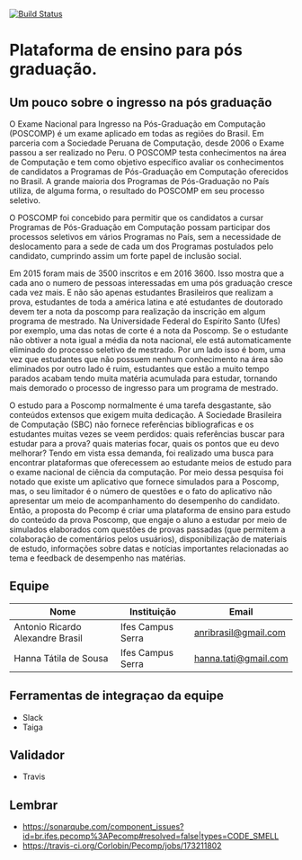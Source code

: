 [![Build Status](https://api.travis-ci.org/Corlobin/Pecomp.svg)](https://api.travis-ci.org/Corlobin/Pecomp)


# Plataforma de ensino para pós graduação.

## Um pouco sobre o ingresso na pós graduação 

O Exame Nacional para Ingresso na Pós-Graduação em Computação (POSCOMP) é um exame aplicado em todas as regiões do Brasil. Em parceria com a Sociedade Peruana de Computação, desde 2006 o Exame passou a ser realizado no Peru. O POSCOMP testa conhecimentos na área de Computação e tem como objetivo específico avaliar os conhecimentos de candidatos a Programas de Pós-Graduação em Computação oferecidos no Brasil. A grande maioria dos Programas de Pós-Graduação no País utiliza, de alguma forma, o resultado do POSCOMP em seu processo seletivo.

O POSCOMP foi concebido para permitir que os candidatos a cursar Programas de Pós-Graduação em Computação possam participar dos processos seletivos em vários Programas no País, sem a necessidade de deslocamento para a sede de cada um dos Programas postulados pelo candidato, cumprindo assim um forte papel de inclusão social.

Em 2015 foram mais de 3500 inscritos e em 2016 3600. Isso mostra que a cada ano o numero de pessoas interessadas em uma pós graduação cresce cada vez mais. E não são apenas estudantes Brasileiros que realizam a prova, estudantes de toda a américa latina e até estudantes de doutorado devem ter a nota da poscomp para realização da inscrição em algum programa de mestrado. Na Universidade Federal do Espírito Santo (Ufes) por exemplo, uma das notas de corte é a nota da Poscomp. Se o estudante não obtiver a nota igual a média da nota nacional, ele está automaticamente eliminado do processo seletivo de mestrado. Por um lado isso é bom, uma vez que estudantes que não possuem nenhum conhecimento na área são eliminados por outro lado é ruim, estudantes que estão a muito tempo parados acabam tendo muita matéria acumulada para estudar, tornando mais demorado o processo de ingresso para um programa de mestrado.

O estudo para a Poscomp normalmente é uma tarefa desgastante, são conteúdos extensos que exigem muita dedicação. A Sociedade Brasileira de Computação (SBC) não fornece referências bibliograficas e os estudantes muitas vezes se veem perdidos: quais referências buscar para estudar para a prova? quais materias focar, quais os pontos que eu devo melhorar? Tendo em vista essa demanda, foi realizado uma busca para encontrar plataformas que oferecessem ao estudante meios de estudo para o exame nacional de ciência da computação. Por meio dessa pesquisa foi notado que existe um aplicativo que fornece simulados para a Poscomp, mas, o seu limitador é o número de questões e o fato do aplicativo não apresentar um meio de acompanhamento do desempenho do candidato. Então, a proposta do Pecomp é criar uma plataforma de ensino para estudo do conteúdo da prova Poscomp, que engaje o aluno a estudar por meio de simulados elaborados com questões de provas passadas (que permitem a colaboração de comentários pelos usuários), disponibilização de materiais de estudo, informações sobre datas e notícias importantes relacionadas ao tema e feedback de desempenho nas matérias.

## Equipe

Nome | Instituição | Email
------|----------|---------
Antonio Ricardo Alexandre Brasil | Ifes Campus Serra | anribrasil@gmail.com    
Hanna Tátila de Sousa | Ifes Campus Serra | hanna.tati@gmail.com



## Ferramentas de integraçao da equipe
- Slack
- Taiga

## Validador
- Travis


## Lembrar
- https://sonarqube.com/component_issues?id=br.ifes.pecomp%3APecomp#resolved=false|types=CODE_SMELL
- https://travis-ci.org/Corlobin/Pecomp/jobs/173211802
